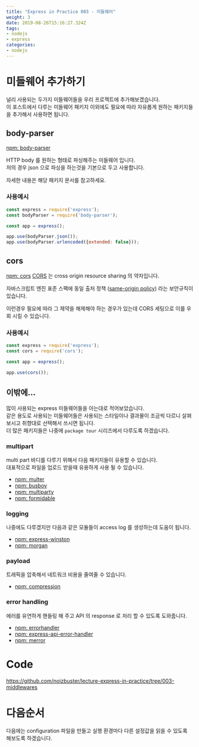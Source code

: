 ```yaml
---
title: "Express in Practice 003 - 미들웨어"
weight: 3
date: 2019-08-26T15:16:27.324Z
tags:
- nodejs
- express
categories:
- nodejs
---
```


# 미들웨어 추가하기
널리 사용되는 두가지 미들웨어들을 우리 프로젝트에 추가해보겠습니다.  
이 포스트에서 다루는 미들웨어 패키지 이외에도 필요에 따라 자유롭게 원하는 패키지들을 추가해서 사용하면 됩니다.

## body-parser
[npm: body-parser](https://www.npmjs.com/package/body-parser)

HTTP body 를 원하는 형태로 파싱해주는 미들웨어 입니다.  
저의 경우 json 으로 파싱을 하는것을 기본으로 두고 사용합니다.

자세한 내용은 해당 패키지 문서를 참고하세요.

### 사용예시
``` javascript
const express = require('express');
const bodyParser = require('body-parser');

const app = express();

app.use(bodyParser.json());
app.use(bodyParser.urlencoded({extended: false}));
```

## cors
[npm: cors](https://www.npmjs.com/package/cors)
[CORS](https://www.w3.org/Security/wiki/CORS) 는 cross origin resource sharing 의 약자입니다.

자바스크립트 엔진 표준 스팩에 동일 출처 정책 ([same-origin policy](https://www.w3.org/Security/wiki/Same_Origin_Policy)) 라는 보안규칙이 있습니다.

이런경우 필요에 따라 그 제약을 해제해야 하는 경우가 있는데 CORS 세팅으로 이를 우회 시킬 수 있습니다.


### 사용예시
``` javascript
const express = require('express');
const cors = require('cors');

const app = express();

app.use(cors());
```

## 이밖에...
많이 사용되는 express 미들웨어들을 아는대로 적어보았습니다.  
같은 용도로 사용되는 미들웨어들은 사용되는 스타일이나 결과물이 조금씩 다르니 살펴보시고 취향대로 선택해서 쓰시면 됩니다.  
더 많은 패키지들은 나중에 `package tour` 시리즈에서 다루도록 하겠습니다.

### multipart
multi part 바디를 다루기 위해서 다음 패키지들이 유용할 수 있습니다.  
대표적으로 파일을 업로드 받을때 유용하게 사용 될 수 있습니다.

* [npm: multer](https://www.npmjs.com/package/multer)
* [npm: busboy](https://www.npmjs.com/package/busboy)
* [npm: multiparty](https://www.npmjs.com/package/multiparty)
* [npm: formidable](https://www.npmjs.com/package/formidable)

### logging
나중에도 다루겠지만 다음과 같은 모듈들이 access log 를 생성하는데 도움이 됩니다.

* [npm: express-winston](https://www.npmjs.com/package/express-winston)
* [npm: morgan](https://www.npmjs.com/package/morgan)

### payload
트래픽을 압축해서 네트워크 비용을 줄여줄 수 있습니다.

* [npm: compression](https://www.npmjs.com/package/compression)

### error handling
에러를 유연하게 핸들링 해 주고 API 의 response 로 처리 할 수 있도록 도와줍니다.

* [npm: errorhandler](https://www.npmjs.com/package/errorhandler)
* [npm: express-api-error-handler](https://www.npmjs.com/package/express-api-error-handler)
* [npm: merror](https://www.npmjs.com/package/merror)

# Code
https://github.com/noizbuster/lecture-express-in-practice/tree/003-middlewares

# 다음순서
다음에는 configuration 파일을 만들고 실행 환경마다 다른 설정값을 읽을 수 있도록 해보도록 하겠습니다.
